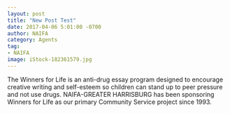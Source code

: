 ```yaml
---
layout: post
title: "New Post Test"
date: 2017-04-06 5:01:00 -0700
author: NAIFA
category: Agents
tag:
- NAIFA
image: iStock-182361579.jpg
---
```


The Winners for Life is an anti-drug essay program designed to encourage
creative writing and self-esteem so children can stand up to peer pressure
and not use drugs.  NAIFA-GREATER HARRISBURG has been sponsoring
Winners for Life as our primary Community Service project since 1993.
